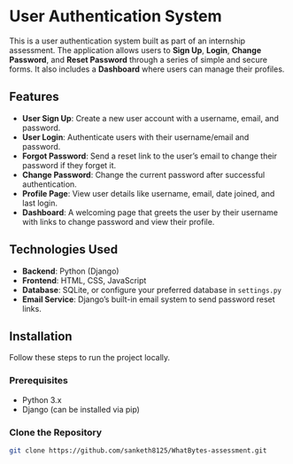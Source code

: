 # User Authentication System

This is a user authentication system built as part of an internship assessment. The application allows users to **Sign Up**, **Login**, **Change Password**, and **Reset Password** through a series of simple and secure forms. It also includes a **Dashboard** where users can manage their profiles.

## Features

- **User Sign Up**: Create a new user account with a username, email, and password.
- **User Login**: Authenticate users with their username/email and password.
- **Forgot Password**: Send a reset link to the user’s email to change their password if they forget it.
- **Change Password**: Change the current password after successful authentication.
- **Profile Page**: View user details like username, email, date joined, and last login.
- **Dashboard**: A welcoming page that greets the user by their username with links to change password and view their profile.

## Technologies Used

- **Backend**: Python (Django)
- **Frontend**: HTML, CSS, JavaScript
- **Database**: SQLite, or configure your preferred database in `settings.py`
- **Email Service**: Django’s built-in email system to send password reset links.

## Installation

Follow these steps to run the project locally.

### Prerequisites

- Python 3.x
- Django (can be installed via pip)

### Clone the Repository

```bash
git clone https://github.com/sanketh8125/WhatBytes-assessment.git
